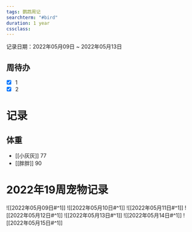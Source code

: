 ```yaml
---
tags: 鹦鹉周记
searchterm: "#bird"
duration: 1 year
cssclass: 
---
```


记录日期：2022年05月09日 ~ 2022年05月13日

## 周待办
- [x] 1
- [x] 2

# 记录
## 体重
- [[小灰灰]] 77
- [[胖胖]] 90

# 2022年19周宠物记录
![[2022年05月09日#^1]] 
![[2022年05月10日#^1]] 
![[2022年05月11日#^1]] 
![[2022年05月12日#^1]] 
![[2022年05月13日#^1]] 
![[2022年05月14日#^1]] 
![[2022年05月15日#^1]] 



